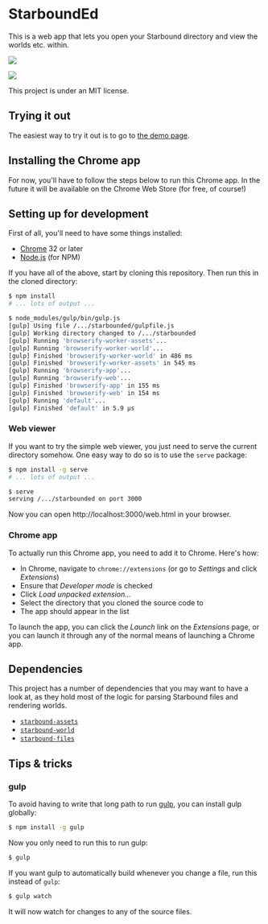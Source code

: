 StarboundEd
===========

This is a web app that lets you open your Starbound directory and view
the worlds etc. within.

![](http://i.imgur.com/wdQtJLq.jpg)

![](http://i.imgur.com/zCIIBNg.png)

This project is under an MIT license.


Trying it out
-------------

The easiest way to try it out is to go to
[the demo page](http://blixt.github.io/starbounded/).


Installing the Chrome app
-------------------------

For now, you'll have to follow the steps below to run this Chrome app.
In the future it will be available on the Chrome Web Store (for free,
of course!)


Setting up for development
--------------------------

First of all, you'll need to have some things installed:

* [Chrome](https://www.google.com/chrome/) 32 or later
* [Node.js](http://nodejs.org/) (for NPM)

If you have all of the above, start by cloning this repository. Then
run this in the cloned directory:

```bash
$ npm install
# ... lots of output ...

$ node_modules/gulp/bin/gulp.js
[gulp] Using file /.../starbounded/gulpfile.js
[gulp] Working directory changed to /.../starbounded
[gulp] Running 'browserify-worker-assets'...
[gulp] Running 'browserify-worker-world'...
[gulp] Finished 'browserify-worker-world' in 486 ms
[gulp] Finished 'browserify-worker-assets' in 545 ms
[gulp] Running 'browserify-app'...
[gulp] Running 'browserify-web'...
[gulp] Finished 'browserify-app' in 155 ms
[gulp] Finished 'browserify-web' in 154 ms
[gulp] Running 'default'...
[gulp] Finished 'default' in 5.9 μs
```


### Web viewer

If you want to try the simple web viewer, you just need to serve the
current directory somehow. One easy way to do so is to use the `serve`
package:

```bash
$ npm install -g serve
# ... lots of output ...

$ serve
serving /.../starbounded on port 3000
```

Now you can open http://localhost:3000/web.html in your browser.


### Chrome app

To actually run this Chrome app, you need to add it to Chrome. Here's
how:

* In Chrome, navigate to `chrome://extensions` (or go to *Settings* and
  click *Extensions*)
* Ensure that *Developer mode* is checked
* Click *Load unpacked extension...*
* Select the directory that you cloned the source code to
* The app should appear in the list

To launch the app, you can click the *Launch* link on the *Extensions*
page, or you can launch it through any of the normal means of launching
a Chrome app.


Dependencies
------------

This project has a number of dependencies that you may want to have a
look at, as they hold most of the logic for parsing Starbound files and
rendering worlds.

* [`starbound-assets`](https://github.com/blixt/js-starbound-assets)
* [`starbound-world`](https://github.com/blixt/js-starbound-world)
* [`starbound-files`](https://github.com/blixt/js-starbound-files)


Tips & tricks
-------------

### gulp

To avoid having to write that long path to run [gulp][gulpjs], you can
install gulp globally:

```bash
$ npm install -g gulp
```

Now you only need to run this to run gulp:

```bash
$ gulp
```

If you want gulp to automatically build whenever you change a file, run
this instead of `gulp`:

```bash
$ gulp watch
```

It will now watch for changes to any of the source files.


[gulpjs]: http://gulpjs.com/
